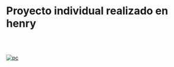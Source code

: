 <h1>Proyecto individual realizado en henry</h1><br><br>

<a href="https://#/" target="_blank"> <img src="https://res.cloudinary.com/dr1abzs6h/image/upload/v1675276687/web-pi_rdtyod.png" alt="pc"/> </a>
